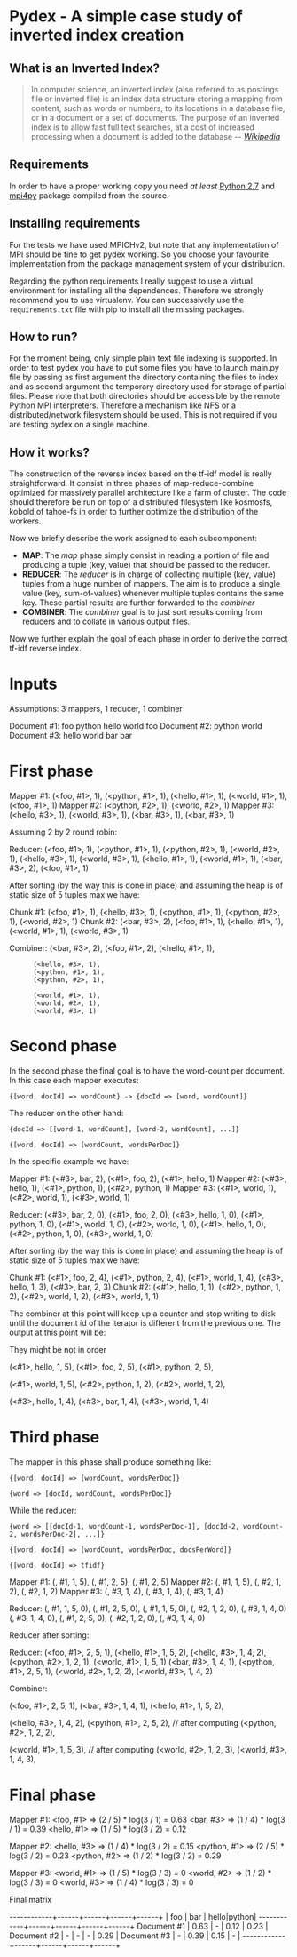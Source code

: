 # Pydex - A simple case study of inverted index creation

## What is an Inverted Index?

> In computer science, an inverted index (also referred to as postings
> file or inverted file) is an index data structure storing a mapping from
> content, such as words or numbers, to its locations in a database file,
> or in a document or a set of documents. The purpose of an inverted index
> is to allow fast full text searches, at a cost of increased processing
> when a document is added to the database
> -- <cite>[Wikipedia][1]</cite>

[1]:http://en.wikipedia.org/wiki/Inverted_index

## Requirements

In order to have a proper working copy you need *at least* [Python
2.7](http://) and [mpi4py](http://) package compiled from the source.

## Installing requirements

For the tests we have used MPICHv2, but note that any implementation of
MPI should be fine to get pydex working. So you choose your favourite
implementation from the package management system of your distribution.

Regarding the python requirements I really suggest to use a virtual
environment for installing all the dependences. Therefore we strongly
recommend you to use virtualenv. You can successively use the
`requirements.txt` file with pip to install all the missing packages.

## How to run?

For the moment being, only simple plain text file indexing is supported.
In order to test pydex you have to put some files you have to launch
main.py file by passing as first argument the directory containing the
files to index and as second argument the temporary directory used for
storage of partial files. Please note that both directories should be
accessible by the remote Python MPI interpreters. Therefore a mechanism
like NFS or a distributed/network filesystem should be used. This is not
required if you are testing pydex on a single machine.

## How it works?

The construction of the reverse index based on the tf-idf model is
really straightforward. It consist in three phases of map-reduce-combine
optimized for massively parallel architecture like a farm of cluster.
The code should therefore be run on top of a distributed filesystem like
kosmosfs, kobold of tahoe-fs in order to further optimize the
distribution of the workers.

Now we briefly describe the work assigned to each subcomponent:

- **MAP**: The *map* phase simply consist in reading a portion of file
  and producing a tuple (key, value) that should be passed to the
  reducer.
- **REDUCER**: The *reducer* is in charge of collecting multiple (key,
  value) tuples from a huge number of mappers. The aim is to produce a
  single value (key, sum-of-values) whenever multiple tuples contains
  the same key. These partial results are further forwarded to the
  *combiner*
- **COMBINER**: The *combiner* goal is to just sort results coming from
  reducers and to collate in various output files.

Now we further explain the goal of each phase in order to derive the
correct tf-idf reverse index.

Inputs
======

Assumptions: 3 mappers, 1 reducer, 1 combiner

Document #1: foo python hello world foo
Document #2: python world
Document #3: hello world bar bar

First phase
===========

Mapper #1: (<foo, #1>, 1), (<python, #1>, 1), (<hello, #1>, 1), (<world, #1>, 1), (<foo, #1>, 1)
Mapper #2: (<python, #2>, 1), (<world, #2>, 1)
Mapper #3: (<hello, #3>, 1), (<world, #3>, 1), (<bar, #3>, 1), (<bar, #3>, 1)

Assuming 2 by 2 round robin:

Reducer: (<foo, #1>, 1), (<python, #1>, 1),
         (<python, #2>, 1), (<world, #2>, 1),
         (<hello, #3>, 1), (<world, #3>, 1),
         (<hello, #1>, 1), (<world, #1>, 1),
         (<bar, #3>, 2), (<foo, #1>, 1)

After sorting (by the way this is done in place) and assuming the heap
is of static size of 5 tuples max we have:

Chunk #1: (<foo, #1>, 1), (<hello, #3>, 1), (<python, #1>, 1), (<python, #2>, 1), (<world, #2>, 1)
Chunk #2: (<bar, #3>, 2), (<foo, #1>, 1), (<hello, #1>, 1), (<world, #1>, 1), (<world, #3>, 1)

Combiner: (<bar, #3>, 2),
          (<foo, #1>, 2),
          (<hello, #1>, 1),

          (<hello, #3>, 1),
          (<python, #1>, 1),
          (<python, #2>, 1),

          (<world, #1>, 1),
          (<world, #2>, 1),
          (<world, #3>, 1)

Second phase
============

In the second phase the final goal is to have the word-count per
document. In this case each mapper executes:

    {[word, docId] => wordCount} -> {docId => [word, wordCount]}

The reducer on the other hand:

    {docId => [[word-1, wordCount], [word-2, wordCount], ...]}

    {[word, docId] => [wordCount, wordsPerDoc]}

In the specific example we have:

Mapper #1: (<#3>, bar, 2),   (<#1>, foo, 2),    (<#1>, hello, 1)
Mapper #2: (<#3>, hello, 1), (<#1>, python, 1), (<#2>, python, 1)
Mapper #3: (<#1>, world, 1), (<#2>, world, 1),  (<#3>, world, 1)

Reducer: (<#3>, bar, 2, 0), (<#1>, foo, 2, 0), (<#3>, hello, 1, 0), (<#1>, python, 1, 0), (<#1>, world, 1, 0),
         (<#2>, world, 1, 0), (<#1>, hello, 1, 0), (<#2>, python, 1, 0), (<#3>, world, 1, 0)

After sorting (by the way this is done in place) and assuming the heap
is of static size of 5 tuples max we have:

Chunk #1: (<#1>, foo, 2, 4), (<#1>, python, 2, 4), (<#1>, world, 1, 4), (<#3>, hello, 1, 3), (<#3>, bar, 2, 3)
Chunk #2: (<#1>, hello, 1, 1), (<#2>, python, 1, 2), (<#2>, world, 1, 2), (<#3>, world, 1, 1)

The combiner at this point will keep up a counter and stop writing to
disk until the document id of the iterator is different from the
previous one. The output at this point will be:

They might be not in order

(<#1>, hello, 1, 5),
(<#1>, foo, 2, 5),
(<#1>, python, 2, 5),

(<#1>, world, 1, 5),
(<#2>, python, 1, 2),
(<#2>, world, 1, 2),

(<#3>, hello, 1, 4),
(<#3>, bar, 1, 4),
(<#3>, world, 1, 4)


Third phase
===========

The mapper in this phase shall produce something like:

    {[word, docId] => [wordCount, wordsPerDoc]}

    {word => [docId, wordCount, wordsPerDoc]}

While the reducer:

    {word => [[docId-1, wordCount-1, wordsPerDoc-1], [docId-2, wordCount-2, wordsPerDoc-2], ...]}

    {[word, docId] => [wordCount, wordsPerDoc, docsPerWord]}

    {[word, docId] => tfidf}

Mapper #1: (<hello>, #1, 1, 5), (<foo>,    #1, 2, 5), (<python>, #1, 2, 5)
Mapper #2: (<world>, #1, 1, 5), (<python>, #2, 1, 2), (<world>,  #2, 1, 2)
Mapper #3: (<hello>, #3, 1, 4), (<bar>,    #3, 1, 4), (<world>,  #3, 1, 4)

Reducer: (<hello>, #1, 1, 5, 0), (<foo>, #1, 2, 5, 0), (<world>, #1, 1, 5, 0), (<python>, #2, 1, 2, 0), (<hello>, #3, 1, 4, 0)
         (<bar>, #3, 1, 4, 0), (<python>, #1, 2, 5, 0), (<world>, #2, 1, 2, 0), (<world>, #3, 1, 4, 0)

Reducer after sorting:

Reducer: (<foo, #1>, 2, 5, 1), (<hello, #1>, 1, 5, 2), (<hello, #3>, 1, 4, 2), (<python, #2>, 1, 2, 1), (<world, #1>, 1, 5, 1)
         (<bar, #3>, 1, 4, 1), (<python, #1>, 2, 5, 1), (<world, #2>, 1, 2, 2), (<world, #3>, 1, 4, 2)

Combiner:

(<foo, #1>, 2, 5, 1),
(<bar, #3>, 1, 4, 1),
(<hello, #1>, 1, 5, 2),

(<hello, #3>, 1, 4, 2),
(<python, #1>, 2, 5, 2), // after computing
(<python, #2>, 1, 2, 2),

(<world, #1>, 1, 5, 3), // after computing
(<world, #2>, 1, 2, 3),
(<world, #3>, 1, 4, 3),

Final phase
===========

Mapper #1: <foo, #1>    => (2 / 5) * log(3 / 1) = 0.63
           <bar, #3>    => (1 / 4) * log(3 / 1) = 0.39
           <hello, #1>  => (1 / 5) * log(3 / 2) = 0.12

Mapper #2: <hello, #3>  => (1 / 4) * log(3 / 2) = 0.15
           <python, #1> => (2 / 5) * log(3 / 2) = 0.23
           <python, #2> => (1 / 2) * log(3 / 2) = 0.29

Mapper #3: <world, #1>  => (1 / 5) * log(3 / 3) = 0
           <world, #2>  => (1 / 2) * log(3 / 3) = 0
           <world, #3>  => (1 / 4) * log(3 / 3) = 0

Final matrix

------------+------+------+------+------+
            | foo  | bar  | hello|python|
------------+------+------+------+------+
Document #1 | 0.63 | -    | 0.12 | 0.23 |
Document #2 | -    | -    | -    | 0.29 |
Document #3 | -    | 0.39 | 0.15 | -    |
------------+------+------+------+------+
